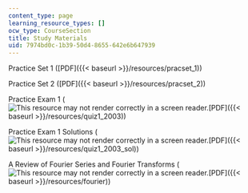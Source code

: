 ```yaml
---
content_type: page
learning_resource_types: []
ocw_type: CourseSection
title: Study Materials
uid: 7974bd0c-1b39-50d4-8655-642e6b647939
---
```


Practice Set 1 ([PDF]({{< baseurl >}}/resources/pracset_1))

Practice Set 2 ([PDF]({{< baseurl >}}/resources/pracset_2))

Practice Exam 1 (![This resource may not render correctly in a screen reader.](/images/inacessible.gif)[PDF]({{< baseurl >}}/resources/quiz1_2003))

Practice Exam 1 Solutions (![This resource may not render correctly in a screen reader.](/images/inacessible.gif)[PDF]({{< baseurl >}}/resources/quiz1_2003_sol))

A Review of Fourier Series and Fourier Transforms (![This resource may not render correctly in a screen reader.](/images/inacessible.gif)[PDF]({{< baseurl >}}/resources/fourier))